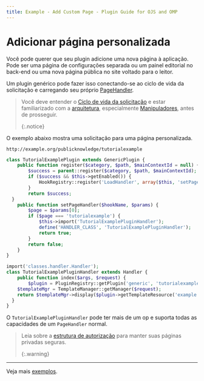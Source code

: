 ```yaml
---
title: Example - Add Custom Page - Plugin Guide for OJS and OMP
---
```


# Adicionar página personalizada

Você pode querer que seu plugin adicione uma nova página à aplicação. Pode ser uma página de configurações separada ou um painel editorial no back-end ou uma nova página pública no site voltado para o leitor.

Um plugin genérico pode fazer isso conectando-se ao ciclo de vida da solicitação e carregando seu próprio [PageHandler](/dev/documentation/en/architecture-handlers).

> Você deve entender o [Ciclo de vida da solicitação](/dev/documentation/en/architecture-request) e estar familiarizado com a [arquitetura](/dev/documentation/en/architecture), especialmente [Manipuladores](/dev/documentation/en/architecture-handlers), antes de prosseguir. 
> 
> {:.notice}

O exemplo abaixo mostra uma solicitação para uma página personalizada.

```
http://example.org/publicknowledge/tutorialexample
```

```php
class TutorialExamplePlugin extends GenericPlugin {
    public function register($category, $path, $mainContextId = null) {
        $success = parent::register($category, $path, $mainContextId);
        if ($success && $this->getEnabled()) {
            HookRegistry::register('LoadHandler', array($this, 'setPageHandler'));
        }
        return $success;
  }
    public function setPageHandler($hookName, $params) {
        $page = $params[0];
        if ($page === 'tutorialexample') {
            $this->import('TutorialExamplePluginHandler');
            define('HANDLER_CLASS', 'TutorialExamplePluginHandler');
            return true;
        }
        return false;
    }
}
```

```php
import('classes.handler.Handler');
class TutorialExamplePluginHandler extends Handler {
    public function index($args, $request) {
        $plugin = PluginRegistry::getPlugin('generic', 'tutorialexampleplugin');
    $templateMgr = TemplateManager::getManager($request);
    return $templateMgr->display($plugin->getTemplateResource('example.tpl'));
  }
}
```

O `TutorialExamplePluginHandler` pode ter mais de um op e suporta todas as capacidades de um `PageHandler` normal.

> Leia sobre a [estrutura de autorização](/dev/documentation/en/architecture-authorization) para manter suas páginas privadas seguras. 
> 
> {:.warning}

---

Veja mais [exemplos](./examples).
